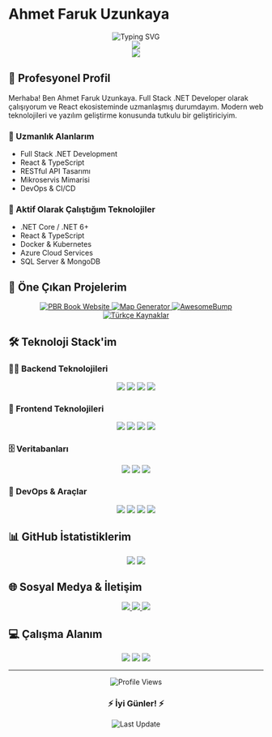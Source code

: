 # Ahmet Faruk Uzunkaya

<div align="center">
  <img src="https://readme-typing-svg.herokuapp.com?font=Fira+Code&weight=500&size=40&pause=1000&color=2E8B57&center=true&vCenter=true&width=600&height=100&lines=Merhaba,+Ben+Ahmet+Faruk;Full+Stack+.NET+Developer;React+Enthusiast" alt="Typing SVG" />
</div>

<div align="center">
  <img src="https://github-profile-trophy.vercel.app/?username=MihrimatriX&theme=radical&no-frame=true&no-bg=true&margin-w=4" />
</div>

<div align="center">
  <img src="https://github-readme-stats.vercel.app/api?username=MihrimatriX&show_icons=true&theme=radical" />
</div>

## 🚀 Profesyonel Profil

Merhaba! Ben Ahmet Faruk Uzunkaya. Full Stack .NET Developer olarak çalışıyorum ve React ekosisteminde uzmanlaşmış durumdayım. Modern web teknolojileri ve yazılım geliştirme konusunda tutkulu bir geliştiriciyim.

### 💼 Uzmanlık Alanlarım
- Full Stack .NET Development
- React & TypeScript
- RESTful API Tasarımı
- Mikroservis Mimarisi
- DevOps & CI/CD

### 🔭 Aktif Olarak Çalıştığım Teknolojiler
- .NET Core / .NET 6+
- React & TypeScript
- Docker & Kubernetes
- Azure Cloud Services
- SQL Server & MongoDB

## 💼 Öne Çıkan Projelerim

<div align="center">
  <a href="https://github.com/MihrimatriX/pbr-book-website">
    <img src="https://denvercoder1-github-readme-stats.vercel.app/api/pin/?username=MihrimatriX&repo=pbr-book-website&theme=radical" alt="PBR Book Website" />
  </a>
  <a href="https://github.com/MihrimatriX/Map-Generator">
    <img src="https://denvercoder1-github-readme-stats.vercel.app/api/pin/?username=MihrimatriX&repo=Map-Generator&theme=radical" alt="Map Generator" />
  </a>
  <a href="https://github.com/MihrimatriX/AwesomeBump">
    <img src="https://denvercoder1-github-readme-stats.vercel.app/api/pin/?username=MihrimatriX&repo=AwesomeBump&theme=radical" alt="AwesomeBump" />
  </a>
  <a href="https://github.com/MihrimatriX/turkcekaynaklar-com">
    <img src="https://denvercoder1-github-readme-stats.vercel.app/api/pin/?username=MihrimatriX&repo=turkcekaynaklar-com&theme=radical" alt="Türkçe Kaynaklar" />
  </a>
</div>

## 🛠️ Teknoloji Stack'im

### 👨‍💻 Backend Teknolojileri
<div align="center">
  <img src="https://img.shields.io/badge/.NET-512BD4?style=for-the-badge&logo=dotnet&logoColor=white" />
  <img src="https://img.shields.io/badge/C%23-239120?style=for-the-badge&logo=c-sharp&logoColor=white" />
  <img src="https://img.shields.io/badge/Java-ED8B00?style=for-the-badge&logo=java&logoColor=white" />
  <img src="https://img.shields.io/badge/Spring-6DB33F?style=for-the-badge&logo=spring&logoColor=white" />
</div>

### 🎨 Frontend Teknolojileri
<div align="center">
  <img src="https://img.shields.io/badge/React-20232A?style=for-the-badge&logo=react&logoColor=61DAFB" />
  <img src="https://img.shields.io/badge/TypeScript-007ACC?style=for-the-badge&logo=typescript&logoColor=white" />
  <img src="https://img.shields.io/badge/Redux-593D88?style=for-the-badge&logo=redux&logoColor=white" />
  <img src="https://img.shields.io/badge/Material--UI-0081CB?style=for-the-badge&logo=material-ui&logoColor=white" />
</div>

### 🗄️ Veritabanları
<div align="center">
  <img src="https://img.shields.io/badge/Microsoft%20SQL%20Server-CC2927?style=for-the-badge&logo=microsoft%20sql%20server&logoColor=white" />
  <img src="https://img.shields.io/badge/MongoDB-4EA94B?style=for-the-badge&logo=mongodb&logoColor=white" />
  <img src="https://img.shields.io/badge/PostgreSQL-316192?style=for-the-badge&logo=postgresql&logoColor=white" />
</div>

### 🔧 DevOps & Araçlar
<div align="center">
  <img src="https://img.shields.io/badge/Docker-2496ED?style=for-the-badge&logo=docker&logoColor=white" />
  <img src="https://img.shields.io/badge/Azure-0078D4?style=for-the-badge&logo=microsoft-azure&logoColor=white" />
  <img src="https://img.shields.io/badge/Git-F05032?style=for-the-badge&logo=git&logoColor=white" />
  <img src="https://img.shields.io/badge/Jenkins-D24939?style=for-the-badge&logo=Jenkins&logoColor=white" />
</div>

## 📊 GitHub İstatistiklerim

<div align="center">
  <img src="https://github-readme-streak-stats.herokuapp.com/?user=MihrimatriX&theme=radical" />
  <img src="https://github-readme-stats.vercel.app/api/top-langs/?username=MihrimatriX&layout=compact&theme=radical" />
</div>

## 🌐 Sosyal Medya & İletişim

<div align="center">
  <a href="https://www.linkedin.com/in/ahmet-fuzunkaya/">
    <img src="https://img.shields.io/badge/LinkedIn-0077B5?style=for-the-badge&logo=linkedin&logoColor=white" />
  </a>
  <a href="https://twitter.com/faruk_uzunkaya">
    <img src="https://img.shields.io/badge/Twitter-1DA1F2?style=for-the-badge&logo=twitter&logoColor=white" />
  </a>
  <a href="mailto:sosyal.ahmet.fuzunkaya@gmail.com">
    <img src="https://img.shields.io/badge/Gmail-D14836?style=for-the-badge&logo=gmail&logoColor=white" />
  </a>
</div>

## 💻 Çalışma Alanım

<div align="center">
  <img src="https://img.shields.io/badge/NVIDIA-GTX950M-76B900?style=for-the-badge&logo=nvidia&logoColor=white" />
  <img src="https://img.shields.io/badge/Intel-Core_i7_6th-0071C5?style=for-the-badge&logo=intel&logoColor=white" />
  <img src="https://img.shields.io/badge/Windows-HP_Pavilion_Gaming-0078D6?style=for-the-badge&logo=windows&logoColor=white" />
</div>

---

<div align="center">
  <img src="https://gpvc.arturio.dev/MihrimatriX" alt="Profile Views" />
</div>

<div align="center">
  <h3>⚡️ İyi Günler! ⚡️</h3>
</div>

<div align="center">
  <img src="https://readme-typing-svg.herokuapp.com?font=Fira+Code&weight=500&size=20&pause=1000&color=2E8B57&center=true&vCenter=true&width=600&height=50&lines=Son+Güncelleme:+10+%2F+06+%2F+2025" alt="Last Update" />
</div>

